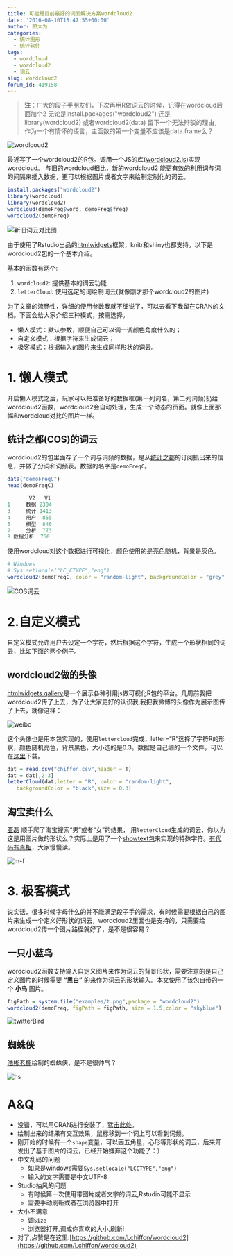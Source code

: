 ```yaml
---
title: 可能是目前最好的词云解决方案wordcloud2
date: '2016-08-10T18:47:55+00:00'
author: 郎大为
categories:
  - 统计图形
  - 统计软件
tags:
  - wordcloud
  - wordcloud2
  - 词云
slug: wordcloud2
forum_id: 419158
---
```


>**注**：广大的段子手朋友们，下次再用R做词云的时候，记得在wordcloud后面加个2
>无论是install.packages("wordcloud2")
>还是library(wordcloud2)
>或者wordcloud2(data)
>留下一个无法辩驳的理由，作为一个有情怀的语言，主函数的第一个变量不应该是data.frame么？


![wordlcoud2](https://uploads.cosx.org/2016/08/download.png)

最近写了一个wordcloud2的R包。调用一个JS的库([wordcloud2.js](https://github.com/timdream/wordcloud2.js))实现wordcloud。 与旧的wordcloud相比，新的wordcloud2 能更有效的利用词与词的间隔来插入数据，更可以根据图片或者文字来绘制定制化的词云。

```r
install.packages("wordcloud2")
library(wordcloud)
library(wordcloud2)
wordcloud(demoFreq$word, demoFreq$freq)
wordcloud2(demoFreq)
```

![新旧词云对比图](https://uploads.cosx.org/2016/08/1.png)

由于使用了Rstudio出品的[htmlwidgets](https://github.com/ramnathv/htmlwidgets)框架，knitr和shiny也都支持。以下是wordcloud2包的一个基本介绍。

基本的函数有两个:

1. `wordcloud2`: 提供基本的词云功能
1. `letterCloud`: 使用选定的词绘制词云(就像刚才那个wordcloud2的图片)

为了文章的流畅性，详细的使用参数我就不细说了，可以去看下我留在CRAN的<a>文档</a>。下面会给大家介绍三种模式，按需选择。

* 懒人模式：默认参数，顺便自己可以调一调颜色角度什么的；
* 自定义模式：根据字符来生成词云；
* 极客模式：根据输入的图片来生成同样形状的词云。


# 1. 懒人模式

开启懒人模式之后，玩家可以把准备好的数据框(第一列词名，第二列词频)扔给wordcloud2函数，wordcloud2会自动处理，生成一个动态的页面。就像上面那幅和wordcloud对比的图片一样。

## 统计之都(COS)的词云
wordcloud2的包里面存了一个词与词频的数据，是从[统计之都](https://cos.name)的订阅抓出来的信息，并做了分词和词频表。数据的名字是`demoFreqC`。

```r
data("demoFreqC")
head(demoFreqC)
```

```r
       V2   V1
1     数据 2304
3     统计 1413
4     用户  855
5     模型  846
7     分析  773
8 数据分析  750
```

使用wordcloud对这个数据进行可视化，颜色使用的是亮色随机，背景是灰色。

```r
# Windows
# Sys.setlocale("LC_CTYPE","eng")
wordcloud2(demoFreqC, color = "random-light", backgroundColor = "grey")
```

![COS词云](https://uploads.cosx.org/2016/08/QQ截图20160807223628.jpg)

# 2.自定义模式

自定义模式允许用户去设定一个字符，然后根据这个字符，生成一个形状相同的词云，比如下面的两个例子。

## wordcloud2做的头像

[htmlwidgets gallery](http://gallery.htmlwidgets.org/)是一个展示各种引用js做可视化R包的平台。几周前我把wordcloud2传了上去，为了让大家更好的认识我,我把我微博的头像作为展示图传了上去，就像这样：

![weibo](https://uploads.cosx.org/2016/08/weibo.jpg)

这个头像也是用本包实现的，使用`lettercloud`完成，letter=“R”选择了字符R的形状，颜色随机亮色，背景黑色，大小选的是0.3。数据是自己编的一个文件，可以在[这里](http://7xr5em.com1.z0.glb.clouddn.com/chiffon.csv)下载。
```r
dat = read.csv("chiffon.csv",header = T)
dat = dat[,2:3]
letterCloud(dat,letter = "R", color = "random-light",
   backgroundColor = "black",size = 0.3)
```

## 淘宝卖什么

[亚磊](http://yalei.name/2016/06/wordcloud2) 顺手爬了淘宝搜索“男”或者“女”的结果， 用`letterCloud`生成的词云，你以为这是用图片做的形状么？实际上是用了一个[showtext包](/2014/01/showtext-interesting-fonts-and-graphs/)来实现的特殊字符。[有代码有真相](http://yalei.name/2016/06/wordcloud2)，大家慢慢读。

![m-f](https://uploads.cosx.org/2016/08/m-f-500x317.jpg)

#  3. 极客模式

说实话，很多时候字母什么的并不能满足段子手的需求，有时候需要根据自己的图片来生成一个定义好形状的词云，wordcloud2里面也是支持的，只需要给wordcloud2传一个图片路径就好了，是不是很容易？

## 一只小蓝鸟

wordcloud2函数支持输入自定义图片来作为词云的背景形状，需要注意的是自己定义图片的时候需要 **“黑白”** 的来作为词云的形状输入。本文使用了该包自带的一个 **小鸟** 图片。

```r
figPath = system.file("examples/t.png",package = "wordcloud2")
wordcloud2(demoFreq, figPath = figPath, size = 1.5,color = "skyblue")
```

![twitterBird](https://uploads.cosx.org/2016/08/20.png)

## 蜘蛛侠

[浩彬老撕](https://mp.weixin.qq.com/s?biz=MzAxNzc3NDA3OA==&mid=2651304504&idx=1&sn=70f4f11303fd64ffa439d82b217a932a&scene=1&srcid=08071rryLlF55rlpK0EqyAWw&passticket=4V5aPe3NEuvT24eZ7A47NrgMw1cLLcv2I4J6FKARjAeTgQZUdj9jzDxRY1Zb%2FfVN#rd)绘制的蜘蛛侠，是不是很帅气？

![hs](https://uploads.cosx.org/2016/08/hs.jpg)

# A&Q
- 没错，可以用CRAN进行安装了，[猛击此处](https://cran.r-project.org/web/packages/wordcloud2/index.html)。
- 绘制出来的结果有交互效果，鼠标移到一个词上可以看到词频。
- 刚开始的时候有一个`shape`变量，可以画五角星，心形等形状的词云，后来开发出了基于图片的词云，已经开始嫌弃这个功能了：）
- 中文乱码的问题
  - 如果是windows需要`Sys.setlocale("LCCTYPE","eng")`
  - 输入的文字需要是中文UTF-8
- Studio抽风的问题
  - 有时候第一次使用带图片或者文字的词云,Rstudio可能不显示
  - 需要手动刷新或者在浏览器中打开
- 大小不满意
  - 调`Size`
  - 浏览器打开,调成你喜欢的大小,刷新!
- 对了,点赞是在这里:[https://github.com/Lchiffon/wordcloud2](https://github.com/Lchiffon/wordcloud2)
